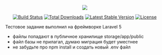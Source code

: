 <p align="center"><img src="https://laravel.com/assets/img/components/logo-laravel.svg"></p>

<p align="center">
<a href="https://travis-ci.org/laravel/framework"><img src="https://travis-ci.org/laravel/framework.svg" alt="Build Status"></a>
<a href="https://packagist.org/packages/laravel/framework"><img src="https://poser.pugx.org/laravel/framework/d/total.svg" alt="Total Downloads"></a>
<a href="https://packagist.org/packages/laravel/framework"><img src="https://poser.pugx.org/laravel/framework/v/stable.svg" alt="Latest Stable Version"></a>
<a href="https://packagist.org/packages/laravel/framework"><img src="https://poser.pugx.org/laravel/framework/license.svg" alt="License"></a>
</p>

<p>Тестовое задание выполнил на фреймворке Laravel 5</p>
<ul>
  <li>файлы попадают в публичное хранилище storage/app/public</li>
  <li>файл базы не прилагал, думаю миграция будет уместнее</li>
  <li>не забудьте про npm install и создать новый .env файл</li>
</ul>
